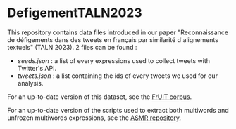 # DefigementTALN2023

This repository contains data files introduced in our paper "Reconnaissance de défigements dans des tweets en français par similarité d'alignements textuels" (TALN 2023). 2 files can be found :

- *seeds.json* : a list of every expressions used to collect tweets with Twitter's API.
- *tweets.json* : a list containing the ids of every tweets we used for our analysis.

For an up-to-date version of this dataset, see the [FrUIT corpus](https://github.com/JulienBez/FrUIT).

For an up-to-date version of the scripts used to extract both multiwords and unfrozen multiwords expressions, see the [ASMR repository](https://github.com/JulienBez/ASMR).
